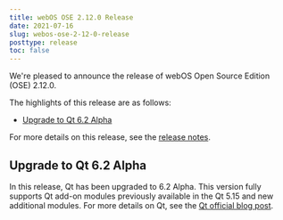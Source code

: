 ```yaml
---
title: webOS OSE 2.12.0 Release
date: 2021-07-16
slug: webos-ose-2-12-0-release
posttype: release
toc: false
---
```


We're pleased to announce the release of webOS Open Source Edition (OSE) 2.12.0.

The highlights of this release are as follows:

- [Upgrade to Qt 6.2 Alpha](#upgrade-to-qt-6-2-alpha)

For more details on this release, see the [release notes](/about/release-notes/webos-ose-2-12-0-release-notes).

## Upgrade to Qt 6.2 Alpha

In this release, Qt has been upgraded to 6.2 Alpha. This version fully supports Qt add-on modules previously available in the Qt 5.15 and new additional modules. For more details on Qt, see the [Qt official blog post](https://www.qt.io/blog/qt-6.2-alpha-released).
